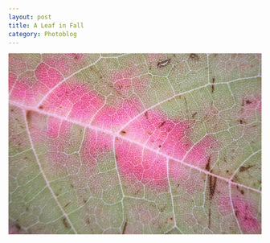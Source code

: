 ```yaml
---
layout: post
title: A Leaf in Fall
category: Photoblog
---
```


![image](/images/DSF1325-5x7.jpg)


